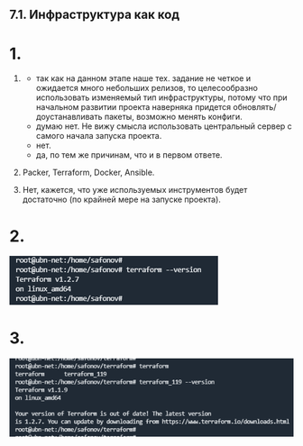 ## 7.1. Инфраструктура как код

# 1.
1. 
   - так как на данном этапе наше тех. задание не четкое и ожидается много небольших релизов, то целесообразно использовать изменяемый тип инфраструктуры, потому что при начальном развитии проекта наверняка придется обновлять/доустанавливать пакеты, возможно менять конфиги.
   - думаю нет. Не вижу смысла использовать центральный сервер с самого начала запуска проекта.
   - нет.
   - да, по тем же причинам, что и в первом ответе. 

2. Packer, Terraform, Docker, Ansible.

3. Нет, кажется, что уже используемых инструментов будет достаточно (по крайней мере на запуске проекта).

# 2.

![img.png](img.png)

# 3. 

![img_1.png](img_1.png)